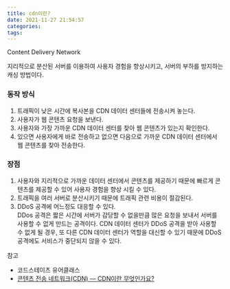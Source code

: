 ```yaml
---
title: cdn이란?
date: 2021-11-27 21:54:57
categories:
tags:
---
```


Content Delivery Network

지리적으로 분산된 서버를 이용하여 사용자 경험을 향상시키고, 서버의 부하를 방지하는 캐싱 방법이다.

### 동작 방식

1. 트래픽이 낮은 시간에 복사본을 CDN 데이터 센터들에 전송시켜 놓는다.
2. 사용자가 웹 콘텐츠 요청을 보낸다.
3. 사용자와 가장 가까운 CDN 데이터 센터를 찾아 웹 콘텐츠가 있는지 확인한다.
4. 있으면 사용자에게 바로 전송하고 없으면 다음으로 가까운 CDN 데이터 센터에서 웹 콘텐츠를 찾아 전송한다.

### 장점

1. 사용자와 지리적으로 가까운 데이터 센터에서 콘텐츠를 제공하기 때문에 빠르게 콘텐츠를 제공할 수 있어 사용자 경험을 향상 시킬 수 있다.
2. 트래픽을 여러 서버로 분산시키기 때문에 트래픽 관련 비용이 절감된다.
3. DDoS 공격에 어느정도 대응할 수 있다.  
   DDos 공격은 짧은 시간에 서버가 감당할 수 없을만큼 많은 요청을 보내서 서버를 사용할 수 없게 만드는 공격이다. CDN 데이터 센터가 DDoS 공격을 받아 사용할 수 없게 될 경우, 또 다른 CDN 데이터 센터가 역할을 대신할 수 있기 때문에 DDoS 공격에도 서비스가 중단되지 않을 수 있다.

참고

- 코드스테이츠 유어클래스
- [콘텐츠 전송 네트워크(CDN) — CDN이란 무엇인가요?](https://www.akamai.com/ko/our-thinking/cdn/what-is-a-cdn)
